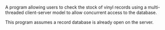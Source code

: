 A program allowing users to check the stock of vinyl records using a multi-threaded client-server model to allow concurrent access to the database.

This program assumes a record database is already open on the server.
